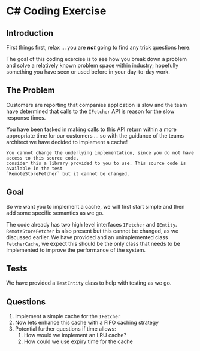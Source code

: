 # C# Coding Exercise

## Introduction

First things first, relax ... you are ***not*** going to find any trick questions here.

The goal of this coding exercise is to see how you break down a problem and solve a relatively
known problem space within industry; hopefully something you have seen or used before in your 
day-to-day work.

## The Problem

Customers are reporting that companies application is slow and the team have determined that 
calls to the `IFetcher` API is reason for the slow response times.

You have been tasked in making calls to this API return within a more appropriate time for our 
customers ... so with the guidance of the teams architect we have decided to implement a cache!

```
You cannot change the underlying implementation, since you do not have access to this source code, 
consider this a library provided to you to use. This source code is available in the test 
`RemoteStoreFetcher` but it cannot be changed.
```

## Goal

So we want you to implement a cache, we will first start simple and then add some specific semantics as we go.

The code already has two high level interfaces `IFetcher` and `IEntity`. `RemoteStoreFetcher` is also present
but this cannot be changed, as we discussed earlier. We have provided and an unimplemented class `FetcherCache`, 
we expect this should be the only class that needs to be implemented to improve the performance of the system. 

## Tests

We have provided a `TestEntity` class to help with testing as we go.

## Questions

1. Implement a simple cache for the `IFetcher`
2. Now lets enhance this cache with a FIFO caching strategy
3. Potential further questions if time allows:
   1. How would we implement an LRU cache?
   2. How could we use expiry time for the cache
